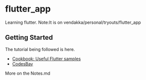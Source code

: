 # flutter_app

Learning flutter. Note:It is on vendakka/personal/tryouts/flutter_app

## Getting Started

The tutorial being followed is here.
- [Cookbook: Useful Flutter samples](https://flutter.io/docs/cookbook)
- [CodesBay](https://www.youtube.com/channel/UCVvzjWVhcYGfznHOQdMParQ)

More on the Notes.md
